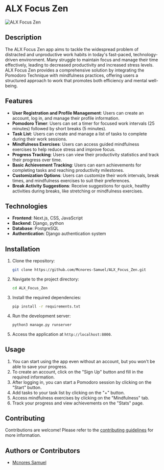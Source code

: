 # ALX Focus Zen
![ALX Focus Zen](./utils/images/logo.png)

## Description
The ALX Focus Zen app aims to tackle the widespread problem of distracted and unproductive work habits in today's fast-paced, technology-driven environment. Many struggle to maintain focus and manage their time effectively, leading to decreased productivity and increased stress levels. ALX Focus Zen provides a comprehensive solution by integrating the Pomodoro Technique with mindfulness practices, offering users a structured approach to work that promotes both efficiency and mental well-being.

## Features
- **User Registration and Profile Management**: Users can create an account, log in, and manage their profile information.
- **Pomodoro Timer**: Users can set a timer for focused work intervals (25 minutes) followed by short breaks (5 minutes).
- **Task List**: Users can create and manage a list of tasks to complete during their work sessions.
- **Mindfulness Exercises**: Users can access guided mindfulness exercises to help reduce stress and improve focus.
- **Progress Tracking**: Users can view their productivity statistics and track their progress over time.
- **Basic Achievement Tracking**: Users can earn achievements for completing tasks and reaching productivity milestones.
- **Customization Options**: Users can customize their work intervals, break times, and mindfulness exercises to suit their preferences.
- **Break Activity Suggestions**: Receive suggestions for quick, healthy activities during breaks, like stretching or mindfulness exercises.

## Technologies
- **Frontend**: Next.js, CSS, JavaScript
- **Backend**: Django, python
- **Database**: PostgreSQL
- **Authentication**: Django authentication system

## Installation
1. Clone the repository:
   ```bash
   git clone https://github.com/Mcnores-Samuel/ALX_Focus_Zen.git
    ```
2. Navigate to the project directory:
    ```bash
    cd ALX_Focus_Zen
    ```
3. Install the required dependencies:
    ```bash
    pip install -r requirements.txt
    ```
4. Run the development server:
    ```bash
    python3 manage.py runserver
    ```
5. Access the application at `http://localhost:8000`.

## Usage
1. You can start using the app even without an account, but you won't be able to save your progress.
2. To create an account, click on the "Sign Up" button and fill in the required information.
3. After logging in, you can start a Pomodoro session by clicking on the "Start" button.
4. Add tasks to your task list by clicking on the "+" button.
5. Access mindfulness exercises by clicking on the "Mindfulness" tab.
6. Track your progress and view achievements on the "Stats" page.

## Contributing
Contributions are welcome! Please refer to the [contributing guidelines](./docs/CODE_OF_CONDUCT.md) for more information.


## Authors or Contributors
- [Mcnores Samuel](www.linkedin.com/in/mcnores-nkhoma-a4020b21b/)